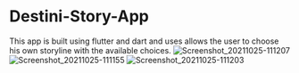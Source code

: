 # Destini-Story-App
This app is built using flutter and dart and uses allows the user to choose his own storyline with the available choices.
![Screenshot_20211025-111207](https://user-images.githubusercontent.com/74962069/138642993-ec8f5a04-e22e-4dc6-89d4-fb889c2296f3.jpg)
![Screenshot_20211025-111155](https://user-images.githubusercontent.com/74962069/138643003-94b1a4e6-2a7d-4592-9c4a-b8037b6cfe2a.jpg)
![Screenshot_20211025-111203](https://user-images.githubusercontent.com/74962069/138643005-1558a7b0-1f64-4e39-9814-0df960b4b7a8.jpg)
